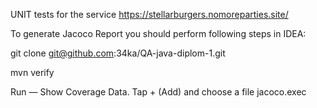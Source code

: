UNIT tests for the service https://stellarburgers.nomoreparties.site/

To generate Jacoco Report you should perform following steps in IDEA:

git clone git@github.com:34ka/QA-java-diplom-1.git

mvn verify

Run — Show Coverage Data. Tap + (Add) and choose a file jacoco.exec
